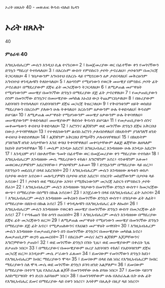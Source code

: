 ﻿
 ኦሪት ዘጸአት 40 - መጽሐፍ ቅዱስ ብሉይ ኪዳን
# ኦሪት ዘጸአት
40
### ምዕራፍ 40
እግዚአብሔርም ሙሴን እንዲህ ሲል ተናገረው።
2 ፤ ከመጀመሪያው ወር በፊተኛው ቀን የመገናኛውን ድንኳን ማደሪያ ትተክላለህ።
3 ፤ በእርሱም ውስጥ የምስክሩን ታቦት ታኖራለህ፥ ታቦቱንም በመጋረጃ ትጋርዳለህ።
4 ፤ ገበታውንም አግብተህ በእርሱ ላይ የሚኖረውን ዕቃ ታሰናዳለህ፤ መቅረዙንም አግብተህ ቀንዲሎቹን ትለኵሳለህ።
5 ፤ ለዕጣንም የሚሆነውን የወርቅ መሠዊያ በምስክሩ ታቦት ፊት ታኖራለህ፥ በማደሪያውም ደጃፍ ፊት መጋረጃውን ትጋርዳለህ።
6 ፤ ለሚቃጠል መሥዋዕት የሚሆነውንም መሠዊያ በመገናኛው ድንኳን በማደሪያው ደጅ ፊት ታኖረዋለህ።
7 ፤ የመታጠቢያውን ሰንም በመገናኛው ድንኳንና በመሠዊያው መካከል አኑረህ ውኃ ትጨምርበታለህ።
8 ፤ በዙሪያውም አደባባዩን ትተክላለህ፥ የአደባባዩንም ደጃፍ መጋረጃ ትዘረጋለህ።
9 ፤ የቅብዓቱንም ዘይት ወስደህ ማደሪያውን በእርሱም ያለውን ሁሉ ትቀባለህ፥ እርሱንም ዕቃውንም ሁሉ ትቀድሳለህ፤ ቅዱስም ይሆናል።
10 ፤ ለሚቃጠል መሥዋዕት የሚሆነውንም መሠዊያ ዕቃውንም ሁሉ ትቀባዋለህ፥ መሠዊያውንም ትቀድሳለህ፤ መሠዊያውም ቅድስተ ቅዱሳን ይሆናል።
11 ፤ የመታጠቢያውን ሰንና መቀመጫውን ቀብተህ ትቀድሳለህ።
12 ፤ አሮንንና ልጆቹንም ወደ መገናኛው ድንኳን ደጃፍ አቅርበህ በውኃ ታጥባቸዋለህ።
13 ፤ የተቀደሰውንም ልብስ አሮንን ታለብሰዋለህ፤ በክህነትም ያገለግለኝ ዘንድ ቀብተህ ትቀድሰዋለህ።
14 ፤ ልጆቹንም አቅርበህ ሸሚዞችን ታለብሳቸዋለህ፤
15 ፤ በክህነትም ያገለግሉኝ ዘንድ አባታቸውን እንደ ቀባህ ትቀባቸዋለህ፤ መቀባታቸውም ለልጅ ልጃቸው ለዘላለም ክህነት ይሆንላቸዋል።
16 ፤ ሙሴም እንዲሁ አደረገ፤ እግዚአብሔር እንዳዘዘው ሁሉ እንዲሁ አደረገ።
17 ፤ እንዲህም ሆነ፤ በሁለተኛው ዓመት በፊተኛው ወር በመጀመሪያው ቀን ማደሪያው ተተከለ።
18 ፤ እግዚአብሔርም እንዳዘዘው ሙሴ ማደሪያውን ተከለ፥ እግሮቹንም አኖረ፥ ሳንቆቹንም አቆመ፥ መወርወሪያዎቹንም አደረገባቸው፥ ምሰሶቹንም አቆመ።
19 ፤ ድንኳኑንም በማደሪያው ላይ ዘረጋ፥ የድንኳኑን መደረቢያ በላዩ አደረገበት።
20 ፤ እግዚአብሔርም ሙሴን እንዳዘዘው ጽላቱን ወስዶ በታቦቱ ውስጥ አኖረው፥ መሎጊያዎቹን በታቦቱ ዘንድ አደረገ፥ የስርየት መክደኛውንም በታቦቱ ላይ አኖረው፤
21 ፤ ታቦቱን ወደ ማደሪያው አገባ፥ የሚሸፍነውንም መጋረጃ አድርጎ የምስክሩን ታቦት ሸፈነ።
22 ፤ እግዚአብሔርም ሙሴን እንዳዘዘው ገበታውን በመገናኛው ድንኳን ውስጥ፥ ከመጋረጃው ውጭ፥ በማደሪያው በሰሜን በኩል አኖረው፤
23 ፤ እንጀራውን በላዩ በእግዚአብሔር ፊት አሰናዳ።
24 ፤ እግዚአብሔርም ሙሴን እንዳዘዘው መቅረዙን በመገናኛው ድንኳን ውስጥ፥ በገበታው ፊት ለፊት፥ በማደሪያው በደቡብ በኩል አኖረ፤
25 ፤ ቀንዲሎቹን በእግዚአብሔር ፊት ለኰሰ።
26 ፤ እግዚአብሔርም ሙሴን እንዳዘዘው የወርቁን መሠዊያ በመገናኛው ድንኳን ውስጥ በመጋረጃው ፊት አኖረ፤
27 ፤ የጣፋጩን ሽቱ ዕጣን ዐጠነበት።
28 ፤ እግዚአብሔርም ሙሴን እንዳዘዘው በማደሪያው ደጃፍ ፊት መጋረጃውን ዘረጋ።
29 ፤ ለሚቃጠል መሥዋዕት የሚሆነውን መሠዊያ በመገናኛው ድንኳን በማደሪያው ደጅ ፊት አኖረ፥ የሚቃጠለውንና የእህልን መሥዋዕት ሠዋበት።
30 ፤ እግዚአብሔርም ሙሴን እንዳዘዘው የመታጠቢያውን ሰን በመገናኛው ድንኳንና በመሠዊያው መካከል አኖረ፥ ለመታጠቢያም ውኃን ጨመረበት።
31 ፤ በእርሱም ሙሴና አሮን ልጆቹም እጆቻቸውንና እግሮቻቸውን ታጠቡ፤
32 ፤ ወደ መገናኛው ድንኳን በገቡ ጊዜ፥ ወደ መሠዊያውም በቀረቡ ጊዜ ይታጠቡ ነበር።
33 ፤ በማደሪያውና በመሠዊያውም ዙሪያ አደባባዩን ተከለ፤ የአደባባዩንም ደጃፍ መጋረጃ ዘረጋ። እንዲሁም ሙሴ ሥራውን ፈጸመ።
34 ፤ ደመናውም የመገናኛውን ድንኳን ከደነ፥ የእግዚአብሔርም ክብር ማደሪያውን ሞላ።
35 ፤ ደመናውም በላዩ ስለ ነበረ የእግዚአብሔርም ክብር ማደሪያውን ስለ ሞላ ሙሴ ወደ መገናኛው ድንኳን ይገባ ዘንድ አልቻለም።
36 ፤ ደመናውም ከማደሪያው በተነሣ ጊዜ የእስራኤል ልጆች በመንገዳቸው ሁሉ ይጓዙ ነበር።
37 ፤ ደመናው ባይነሣ እስከሚነሣበት ቀን ድረስ አይጓዙም ነበር።
38 ፤ በመንገዳቸውም ሁሉ በእስራኤል ቤት ሁሉ ፊት የእግዚአብሔር ደመና በማደሪያው ላይ በቀን ነበረና፥ እሳትም በሌሊት በዚያ ላይ ነበረና። 
